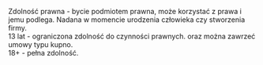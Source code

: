 Zdolność prawna - bycie podmiotem prawna, może korzystać z prawa i jemu podlega. Nadana w momencie urodzenia człowieka czy stworzenia firmy.  
13 lat - ograniczona zdolność do czynności prawnych. oraz można zawrzeć umowy typu kupno.  
18+ - pełna zdolność.  
 
